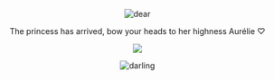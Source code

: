 <p align="center"> <img src="https://i.postimg.cc/Pxm2k17C/Untitled497-20251030200838.png" alt="dear" />

<p align="center"> The princess has arrived, bow your heads to her highness Aurélie ♡

<p align="center"> <img src="https://i.postimg.cc/xTF753Dw/Untitled402-20251030202121.png">
  
<p align="center"> <img src="https://i.postimg.cc/pTDqtKSF/Untitled497-20251030200851.png" alt="darling" />
